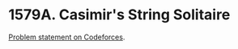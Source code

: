 # 1579A. Casimir's String Solitaire

[Problem statement on Codeforces](https://codeforces.com/problemset/problem/1579/A?locale=en).